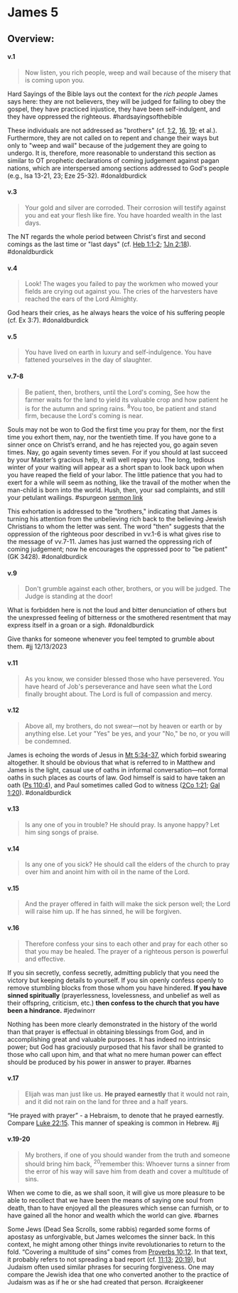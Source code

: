 # James 5

## Overview:

#### v.1
>Now listen, you rich people, weep and wail because of the misery that is coming upon you.

Hard Sayings of the Bible lays out the context for the *rich people* James says here: they are not believers, they will be judged for failing to obey the gospel, they have practiced injustice, they have been self-indulgent, and they have oppressed the righteous.
#hardsayingsofthebible 

These individuals are not addressed as "brothers" (cf. [1:2](James1#v.2-2), [16](James1#v.16), [19](James1#v.19); et al.). Furthermore, they are not called on to repent and change their ways but only to "weep and wail" because of the judgement they are going to undergo. It is, therefore, more reasonable to understand this section as similar to OT prophetic declarations of coming judgement against pagan nations, which are interspersed among sections addressed to God's people (e.g., Isa 13-21, 23; Eze 25-32).
#donaldburdick 

#### v.3
>Your gold and silver are corroded. Their corrosion will testify against you and eat your flesh like fire. You have hoarded wealth in the last days.

The NT regards the whole period between Christ's first and second comings as the last time or "last days" (cf. [Heb 1:1-2](Hebrews1#v.1-2); [1Jn 2:18](1John2#v.18)). 
#donaldburdick 

#### v.4
>Look! The wages you failed to pay the workmen who mowed your fields are crying out against you. The cries of the harvesters have reached the ears of the Lord Almighty.

God hears their cries, as he always hears the voice of his suffering people (cf. Ex 3:7).
#donaldburdick 

#### v.5
>You have lived on earth in luxury and self-indulgence. You have fattened yourselves in the day of slaughter.

#### v.7-8
>Be patient, then, brothers, until the Lord's coming, See how the farmer waits for the land to yield its valuable crop and how patient he is for the autumn and spring rains. <sup>8</sup>You too, be patient and stand firm, because the Lord's coming is near.

Souls may not be won to God the first time you pray for them, nor the first time you exhort them, nay, nor the twentieth time. If you have gone to a sinner once on Christ’s errand, and he has rejected you, go again seven times. Nay, go again seventy times seven. For if you should at last succeed by your Master’s gracious help, it will well repay you. The long, tedious winter of your waiting will appear as a short span to look back upon when you have reaped the field of your labor. The little patience that you had to exert for a while will seem as nothing, like the travail of the mother when the man-child is born into the world. Hush, then, your sad complaints, and still your petulant wailings.
#spurgeon [sermon link](https://www.spurgeongems.org/sermon/chs1025.pdf)

This exhortation is addressed to the "brothers," indicating that James is turning his attention from the unbelieving rich back to the believing Jewish Christians to whom the letter was sent. The word "then" suggests that the oppression of the righteous poor described in vv.1-6 is what gives rise to the message of vv.7-11. James has just warned the oppressing rich of coming judgement; now he encourages the oppressed poor to "be patient" (GK 3428).
#donaldburdick 

#### v.9
>Don't grumble against each other, brothers, or you will be judged. The Judge is standing at the door!

What is forbidden here is not the loud and bitter denunciation of others but the unexpressed feeling of bitterness or the smothered resentment that may express itself in a groan or a sigh.
#donaldburdick 

Give thanks for someone whenever you feel tempted to grumble about them.
#jj 12/13/2023

#### v.11
>As you know, we consider blessed those who have persevered. You have heard of Job's perseverance and have seen what the Lord finally brought about. The Lord is full of compassion and mercy.

#### v.12
>Above all, my brothers, do not swear—not by heaven or earth or by anything else. Let your "Yes" be yes, and your "No," be no, or you will be condemned.

James is echoing the words of Jesus in [Mt 5:34-37](Matthew5#v.34), which forbid swearing altogether. It should be obvious that what is referred to in Matthew and James is the light, casual use of oaths in informal conversation—not formal oaths in such places as courts of law. God himself is said to have taken an oath ([Ps 110:4](Psalm110#v.4)), and Paul sometimes called God to witness ([2Co 1:21](2Cor1#v.21); [Gal 1:20](Galatians1#v.20)).
#donaldburdick 

#### v.13
>Is any one of you in trouble? He should pray. Is anyone happy? Let him sing songs of praise.

#### v.14
>Is any one of you sick? He should call the elders of the church to pray over him and anoint him with oil in the name of the Lord.

#### v.15
>And the prayer offered in faith will make the sick person well; the Lord will raise him up. If he has sinned, he will be forgiven.

#### v.16
>Therefore confess your sins to each other and pray for each other so that you may be healed. The prayer of a righteous person is powerful and effective.

If you sin secretly, confess secretly, admitting publicly that you need the victory but keeping details to yourself. If you sin openly confess openly to remove stumbling blocks from those whom you have hindered. **If you have sinned spiritually** (prayerlessness, lovelessness, and unbelief as well as their offspring, criticism, etc.) **then confess to the church that you have been a hindrance.**
#jedwinorr 

Nothing has been more clearly demonstrated in the history of the world than that prayer is effectual in obtaining blessings from God, and in accomplishing great and valuable purposes. It has indeed no intrinsic power; but God has graciously purposed that his favor shall be granted to those who call upon him, and that what no mere human power can effect should be produced by his power in answer to prayer.
#barnes 

#### v.17
>Elijah was man just like us. **He prayed earnestly** that it would not rain, and it did not rain on the land for three and a half years.

“He prayed with prayer” - a Hebraism, to denote that he prayed earnestly. Compare [Luke 22:15](Luke22#v.15). This manner of speaking is common in Hebrew.
#jj 

#### v.19-20
>My brothers, if one of you should wander from the truth and someone should bring him back, <sup>20</sup>remember this: Whoever turns a sinner from the error of his way will save him from death and cover a multitude of sins.

When we come to die, as we shall soon, it will give us more pleasure to be able to recollect that we have been the means of saying one soul from death, than to have enjoyed all the pleasures which sense can furnish, or to have gained all the honor and wealth which the world can give.
#barnes 

Some Jews (Dead Sea Scrolls, some rabbis) regarded some forms of apostasy as unforgivable, but James welcomes the sinner back. In this context, he might among other things invite revolutionaries to return to the fold. “Covering a multitude of sins” comes from [Proverbs 10:12](Proverbs10#v.12). In that text, it probably refers to not spreading a bad report (cf. [11:13](Proverbs11#v.13); [20:19](Proverbs20#v.19)), but Judaism often used similar phrases for securing forgiveness. One may compare the Jewish idea that one who converted another to the practice of Judaism was as if he or she had created that person.
#craigkeener 